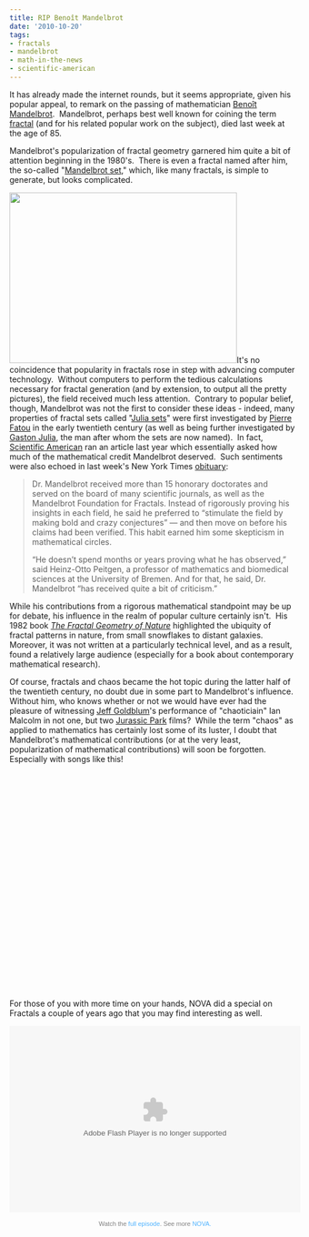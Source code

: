 ```yaml
---
title: RIP Benoît Mandelbrot
date: '2010-10-20'
tags:
- fractals
- mandelbrot
- math-in-the-news
- scientific-american
---
```


It has already made the internet rounds, but it seems appropriate, given his popular appeal, to remark on the passing of mathematician <a href="http://en.wikipedia.org/wiki/Beno%C3%AEt_Mandelbrot">Benoît Mandelbrot</a>.  Mandelbrot, perhaps best well known for coining the term <a href="http://en.wikipedia.org/wiki/Fractal">fractal</a> (and for his related popular work on the subject), died last week at the age of 85.

Mandelbrot's popularization of fractal geometry garnered him quite a bit of attention beginning in the 1980's.  There is even a fractal named after him, the so-called "<a href="http://en.wikipedia.org/wiki/Mandelbrot_set">Mandelbrot set</a>," which, like many fractals, is simple to generate, but looks complicated.

<a href="http://upload.wikimedia.org/wikipedia/commons/thumb/2/21/Mandel_zoom_00_mandelbrot_set.jpg/800px-Mandel_zoom_00_mandelbrot_set.jpg"><img class="aligncenter" src="http://upload.wikimedia.org/wikipedia/commons/thumb/2/21/Mandel_zoom_00_mandelbrot_set.jpg/800px-Mandel_zoom_00_mandelbrot_set.jpg" alt="" width="400" height="300" /></a>It's no coincidence that popularity in fractals rose in step with advancing computer technology.  Without computers to perform the tedious calculations necessary for fractal generation (and by extension, to output all the pretty pictures), the field received much less attention.  Contrary to popular belief, though, Mandelbrot was not the first to consider these ideas - indeed, many properties of fractal sets called "<a href="http://en.wikipedia.org/wiki/Julia_set">Julia sets</a>" were first investigated by <a href="http://en.wikipedia.org/wiki/Pierre_Fatou">Pierre Fatou</a> in the early twentieth century (as well as being further investigated by <a href="http://en.wikipedia.org/wiki/Gaston_Julia">Gaston Julia</a>, the man after whom the sets are now named).  In fact, <a href="http://www.scientificamerican.com/article.cfm?id=mandelbrot-set-1990-horgan">Scientific American</a> ran an article last year which essentially asked how much of the mathematical credit Mandelbrot deserved.  Such sentiments were also echoed in last week's New York Times <a href="http://www.nytimes.com/2010/10/17/us/17mandelbrot.html?_r=2">obituary</a>:
<blockquote>Dr. Mandelbrot received more than 15 honorary doctorates and served on  the board of many scientific journals, as well as the Mandelbrot  Foundation for Fractals. Instead of rigorously proving his insights in  each field, he said he preferred to “stimulate the field by making bold  and crazy conjectures” — and then move on before his claims had been  verified. This habit earned him some skepticism in mathematical circles.

“He doesn’t spend months or years proving what he has observed,” said  Heinz-Otto Peitgen, a professor of mathematics and biomedical sciences  at the University of Bremen. And for that, he said, Dr. Mandelbrot “has  received quite a bit of criticism.”</blockquote>
While his contributions from a rigorous mathematical standpoint may be up for debate, his influence in the realm of popular culture certainly isn't.  His 1982 book <em><a href="http://www.amazon.com/Fractal-Geometry-Nature-Benoit-Mandelbrot/dp/0716711869">The Fractal Geometry of Nature</a> </em>highlighted the ubiquity of fractal patterns in nature, from small snowflakes to distant galaxies.  Moreover, it was not written at a particularly technical level, and as a result, found a relatively large audience (especially for a book about contemporary mathematical research).
<p style="text-align: left;">Of course, fractals and chaos became the hot topic during the latter half of the twentieth century, no doubt due in some part to Mandelbrot's influence.  Without him, who knows whether or not we would have ever had the pleasure of witnessing <a href="http://www.imdb.com/name/nm0000156/">Jeff Goldblum</a>'s performance of "chaoticiain" Ian Malcolm in not one, but two <a href="http://en.wikipedia.org/wiki/Jurassic_Park">Jurassic Park</a> films?  While the term "chaos" as applied to mathematics has certainly lost some of its luster, I doubt that Mandelbrot's mathematical contributions (or at the very least, popularization of mathematical contributions) will soon be forgotten.  Especially with songs like this!</p>
<p style="text-align: center;"><object classid="clsid:d27cdb6e-ae6d-11cf-96b8-444553540000" width="480" height="385" codebase="http://download.macromedia.com/pub/shockwave/cabs/flash/swflash.cab#version=6,0,40,0"><param name="allowFullScreen" value="true" /><param name="allowscriptaccess" value="always" /><param name="src" value="http://www.youtube.com/v/ES-yKOYaXq0?fs=1&amp;hl=en_US" /><param name="allowfullscreen" value="true" /><embed type="application/x-shockwave-flash" width="480" height="385" src="http://www.youtube.com/v/ES-yKOYaXq0?fs=1&amp;hl=en_US" allowscriptaccess="always" allowfullscreen="true"></embed></object>

<p style="text-align: left;">For those of you with more time on your hands, NOVA did a special on Fractals a couple of years ago that you may find interesting as well.</p>
<p style="text-align: center;"><object classid="clsid:d27cdb6e-ae6d-11cf-96b8-444553540000" width="512" height="328" codebase="http://download.macromedia.com/pub/shockwave/cabs/flash/swflash.cab#version=6,0,40,0"><param name="flashvars" value="video=1050932219&amp;player=viral&amp;chapter=1" /><param name="allowFullScreen" value="true" /><param name="wmode" value="transparent" /><param name="src" value="http://www-tc.pbs.org/video/media/swf/PBSPlayer.swf" /><param name="bgcolor" value="#000000" /><param name="allowfullscreen" value="true" /><embed type="application/x-shockwave-flash" width="512" height="328" src="http://www-tc.pbs.org/video/media/swf/PBSPlayer.swf" bgcolor="#000000" wmode="transparent" allowfullscreen="true" flashvars="video=1050932219&amp;player=viral&amp;chapter=1"></embed></object>

<p style="font-size: 11px; font-family: Arial,Helvetica,sans-serif; color: #808080; margin-top: 5px; background: none repeat scroll 0% 0% transparent; width: 512px; text-align: center;">Watch the <a style="text-decoration: none ! important; font-weight: normal ! important; height: 13px; color: #4eb2fe ! important;" href="http://video.pbs.org/video/1050932219" target="_blank">full episode</a>. See more <a style="text-decoration: none ! important; font-weight: normal ! important; height: 13px; color: #4eb2fe ! important;" href="http://www.pbs.org/nova" target="_blank">NOVA.</a></p>

